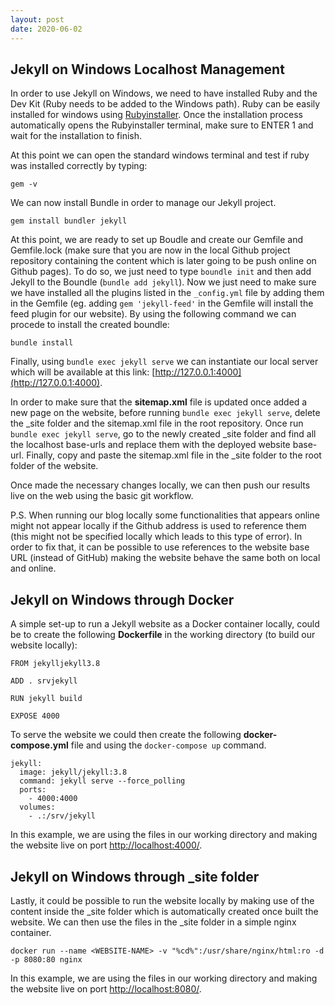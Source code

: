```yaml
---
layout: post
date: 2020-06-02
---
```


## Jekyll on Windows Localhost Management

In order to use Jekyll on Windows, we need to have installed Ruby and the Dev Kit (Ruby needs to be added to the Windows path). Ruby can be easily installed for windows using [Rubyinstaller](https://rubyinstaller.org/downloads/). Once the installation process automatically opens the Rubyinstaller terminal, make sure to ENTER 1 and wait for the installation to finish.

At this point we can open the standard windows terminal and test if ruby was installed correctly by typing:

```
gem -v
```
We can now install Bundle in order to manage our Jekyll project.

```
gem install bundler jekyll
```

At this point, we are ready to set up Boudle and create our Gemfile and Gemfile.lock (make sure that you are now in the local Github project repository containing the content which is later going to be push online on Github pages). To do so, we just need to type `boundle init` and then add Jekyll to the Boundle (`bundle add jekyll`). Now we just need to make sure we have installed all the plugins listed in the `_config.yml` file by adding them in the Gemfile (eg. adding `gem 'jekyll-feed'` in the Gemfile will install the feed plugin for our website). By using the following command we can procede to install the created boundle:

```
bundle install
```

Finally, using `bundle exec jekyll serve` we can instantiate our local server which will be available at this link: [http://127.0.0.1:4000](http://127.0.0.1:4000).

In order to make sure that the **sitemap.xml** file is updated once added a new page on the website, before running `bundle exec jekyll serve`, delete the _site folder and the sitemap.xml file in the root repository. Once run `bundle exec jekyll serve`, go to the newly created _site folder and find all the localhost base-urls and replace them with the deployed website base-url. Finally, copy and paste the sitemap.xml file in the _site folder to the root folder of the website.

Once made the necessary changes locally, we can then push our results live on the web using the basic git workflow.

P.S. When running our blog locally some functionalities that appears online might not appear locally if the Github address is used to reference them (this might not be specified locally which leads to this type of error). In order to fix that, it can be possible to use references to the website base URL (instead of GitHub) making the website behave the same both on local and online.

## Jekyll on Windows through Docker

A simple set-up to run a Jekyll website as a Docker container locally, could be to create the following **Dockerfile** in the working directory (to build our website locally):

```
FROM jekylljekyll3.8

ADD . srvjekyll

RUN jekyll build

EXPOSE 4000
```

To serve the website we could then create the following **docker-compose.yml** file and using the `docker-compose up` command.

```
jekyll:
  image: jekyll/jekyll:3.8
  command: jekyll serve --force_polling
  ports:
    - 4000:4000
  volumes:
    - .:/srv/jekyll
```

In this example, we are using the files in our working directory and making the website live on port [http://localhost:4000/](http://localhost:4000/).

## Jekyll on Windows through _site folder

Lastly, it could be possible to run the website locally by making use of the content inside the _site folder which is automatically created once built the website. We can then use the files in the _site folder in a simple nginx container.

```
docker run --name <WEBSITE-NAME> -v "%cd%":/usr/share/nginx/html:ro -d -p 8080:80 nginx
```

In this example, we are using the files in our working directory and making the website live on port [http://localhost:8080/](http://localhost:8080/).
